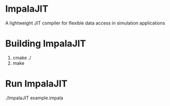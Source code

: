 # ImpalaJIT
A lightweight JIT compiler for flexible data access in simulation applications

# Building ImpalaJIT
1. cmake ./
2. make

# Run ImpalaJIT
./ImpalaJIT example.impala